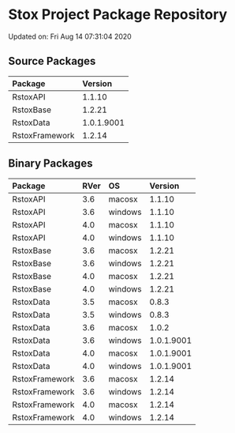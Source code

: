 # Stox Project Package Repository


Updated on: Fri Aug 14 07:31:04 2020
## Source Packages

|Package        |Version    |
|:--------------|:----------|
|RstoxAPI       |1.1.10     |
|RstoxBase      |1.2.21     |
|RstoxData      |1.0.1.9001 |
|RstoxFramework |1.2.14     |

## Binary Packages

|Package        |RVer |OS      |Version    |
|:--------------|:----|:-------|:----------|
|RstoxAPI       |3.6  |macosx  |1.1.10     |
|RstoxAPI       |3.6  |windows |1.1.10     |
|RstoxAPI       |4.0  |macosx  |1.1.10     |
|RstoxAPI       |4.0  |windows |1.1.10     |
|RstoxBase      |3.6  |macosx  |1.2.21     |
|RstoxBase      |3.6  |windows |1.2.21     |
|RstoxBase      |4.0  |macosx  |1.2.21     |
|RstoxBase      |4.0  |windows |1.2.21     |
|RstoxData      |3.5  |macosx  |0.8.3      |
|RstoxData      |3.5  |windows |0.8.3      |
|RstoxData      |3.6  |macosx  |1.0.2      |
|RstoxData      |3.6  |windows |1.0.1.9001 |
|RstoxData      |4.0  |macosx  |1.0.1.9001 |
|RstoxData      |4.0  |windows |1.0.1.9001 |
|RstoxFramework |3.6  |macosx  |1.2.14     |
|RstoxFramework |3.6  |windows |1.2.14     |
|RstoxFramework |4.0  |macosx  |1.2.14     |
|RstoxFramework |4.0  |windows |1.2.14     |
